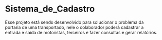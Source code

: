 # Sistema_de_Cadastro
Esse projeto está sendo desenvolvido para solucionar o problema da portaria de uma transportado, nele o colaborador poderá cadastrar a entrada e saída de motoristas, terceiros e fazer consultas e gerar relatórios. 
